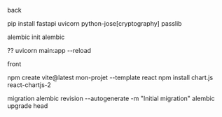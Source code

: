 back

pip install fastapi uvicorn python-jose[cryptography] passlib

alembic init alembic


?? uvicorn main:app --reload


front

npm create vite@latest mon-projet --template react
npm install chart.js react-chartjs-2


migration
alembic revision --autogenerate -m "Initial migration"
alembic upgrade head

